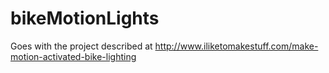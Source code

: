 # bikeMotionLights
Goes with the project described at http://www.iliketomakestuff.com/make-motion-activated-bike-lighting
